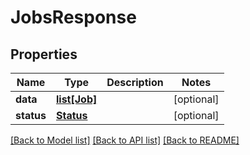 # JobsResponse

## Properties
Name | Type | Description | Notes
------------ | ------------- | ------------- | -------------
**data** | [**list[Job]**](Job.md) |  | [optional] 
**status** | [**Status**](Status.md) |  | [optional] 

[[Back to Model list]](../README.md#documentation-for-models) [[Back to API list]](../README.md#documentation-for-api-endpoints) [[Back to README]](../README.md)

